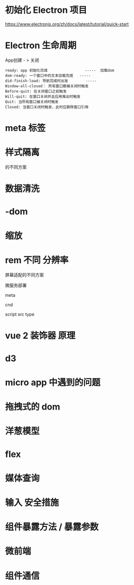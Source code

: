 # 初始化 Electron 项目
https://www.electronjs.org/zh/docs/latest/tutorial/quick-start
 

#  Electron 生命周期

App创建 - > 关闭

```
ready: app 初始化完成                 -----  加载dom
dom-ready: 一个窗口中的文本加载完成   -----
did-finish-load: 导航完成时出发        ----- 
Window-all-closed： 所有窗口都被关闭时触发
Before-quit: 在关闭窗口之前触发
Will-quit: 在窗口关闭并且应用推出时触发
Quit: 当所有窗口被关闭时触发
Closed: 当窗口关闭时触发，此时应删除窗口引用
```


# meta 标签



# 样式隔离 
的不同方案



# 数据清洗



# -dom


# 缩放 


# rem  不同 分辨率

屏幕适配的不同方案


微服务部署


meta 


cnd 


script src  type 




# vue 2  装饰器  原理


# d3 

# micro app 中遇到的问题

# 拖拽式的 dom 

# 洋葱模型

# 

# flex  


# 媒体查询 
   

# 输入 安全措施


# 组件暴露方法 / 暴露参数


# 微前端 


# 组件通信


# 